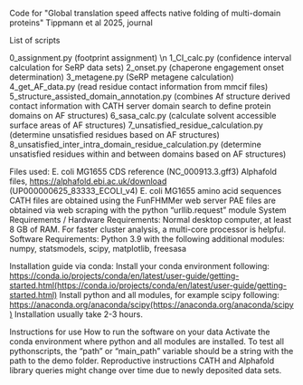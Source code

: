 Code for "Global translation speed affects native folding of multi-domain proteins" Tippmann et al 2025, journal

List of scripts

0_assignment.py (footprint assignment) \n
1_CI_calc.py (confidence interval calculation for SeRP data sets)
2_onset.py (chaperone engagement onset determination)
3_metagene.py (SeRP metagene calculation)
4_get_AF_data.py (read residue contact information from mmcif files)
5_structure_assisted_domain_annotation.py (combines Af structure derived contact information with CATH server domain search to define protein domains on AF structures)
6_sasa_calc.py (calculate solvent accessible surface areas of AF structures)
7_unsatisfied_residue_calculation.py (determine unsatisfied residues based on AF structures)
8_unsatisfied_inter_intra_domain_residue_calculation.py (determine unsatisfied residues within and between domains based on AF structures)

Files used:
E. coli MG1655 CDS reference (NC_000913.3.gff3)
Alphafold files, https://alphafold.ebi.ac.uk/download (UP000000625_83333_ECOLI_v4)
E. coli MG1655 amino acid sequences
CATH files are obtained using the FunFHMMer web server
PAE files are obtained via web scraping with the python “urllib.request” module
System Requirements / Hardware Requirements: Normal desktop computer, at least 8 GB of RAM. For faster cluster analysis, a multi-core processor is helpful.
Software Requirements: Python 3.9 with the following additional modules: numpy, statsmodels, scipy, matplotlib, freesasa

Installation guide via conda: Install your conda environment following: https://conda.io/projects/conda/en/latest/user-guide/getting-started.html(https://conda.io/projects/conda/en/latest/user-guide/getting-started.html) Install python and all modules, for example scipy following: https://anaconda.org/anaconda/scipy(https://anaconda.org/anaconda/scipy) Installation usually take 2-3 hours.

Instructions for use How to run the software on your data Activate the conda environment where python and all modules are installed. To test all pythonscripts, the “path” or “main_path” variable should be a string with the path to the demo folder.
Reproductive instructions CATH and Alphafold library queries might change over time due to newly deposited data sets.
